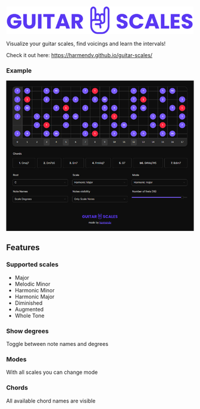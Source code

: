 ![Logo](public/logo.svg)

Visualize your guitar scales, find voicings and learn the intervals!

Check it out here: https://harmendv.github.io/guitar-scales/

### Example
![Example](example.png?v2)

## Features

### Supported scales
- Major
- Melodic Minor
- Harmonic Minor
- Harmonic Major
- Diminished
- Augmented
- Whole Tone

### Show degrees
Toggle between note names and degrees

### Modes
With all scales you can change mode

### Chords
All available chord names are visible
